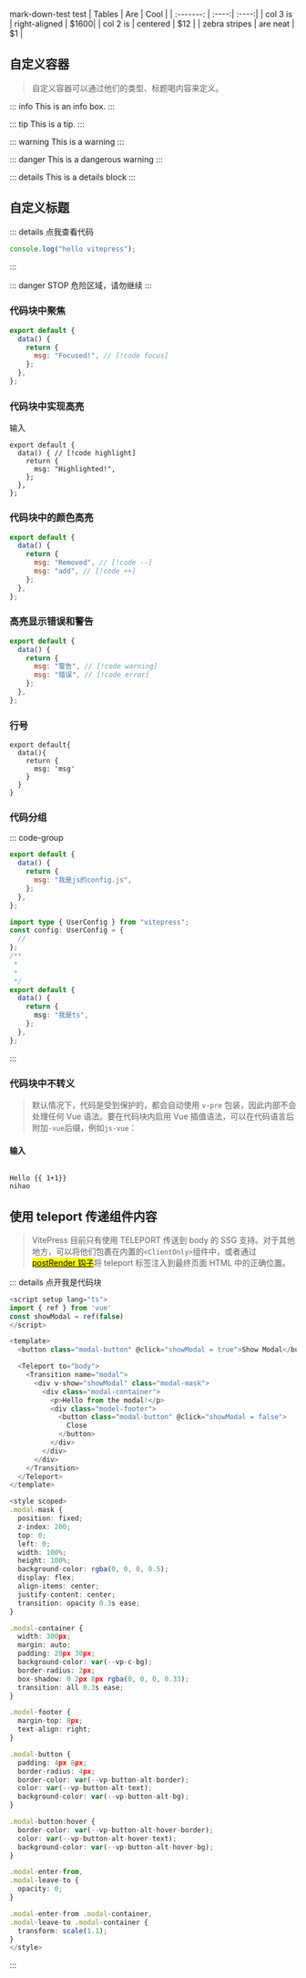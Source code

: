 mark-down-test
test
| Tables | Are | Cool |
| :-------: | :----:| :----:|
| col 3 is | right-aligned | $1600|
| col 2 is | centered | $12 |
| zebra stripes | are neat | $1 |

## 自定义容器

> 自定义容器可以通过他们的类型、标题喝内容来定义。

::: info
This is an info box.
:::

::: tip
This is a tip.
:::

::: warning
This is a warning
:::

::: danger
This is a dangerous warning
:::

::: details
This is a details block
:::

## 自定义标题

::: details 点我查看代码

```js
console.log("hello vitepress");
```

:::

::: danger STOP
危险区域，请勿继续
:::

### 代码块中聚焦

```js
export default {
  data() {
    return {
      msg: "Focused!", // [!code focus]
    };
  },
};
```

### 代码块中实现高亮

输入

```js{4}
export default {
  data() { // [!code highlight]
    return {
      msg: "Highlighted!",
    };
  },
};
```

### 代码块中的颜色高亮

```js
export default {
  data() {
    return {
      msg: "Removed", // [!code --]
      msg: "add", // [!code ++]
    };
  },
};
```

### 高亮显示错误和警告

```js
export default {
  data() {
    return {
      msg: "警告", // [!code warning]
      msg: "错误", // [!code error]
    };
  },
};
```

### 行号

```js:line-numbers{1}
export default{
  data(){
    return {
      msg: 'msg'
    }
  }
}
```

### 代码分组

::: code-group

```js [config.js]
export default {
  data() {
    return {
      msg: "我是js的config.js",
    };
  },
};
```

```ts [config.ts]
import type { UserConfig } from "vitepress";
const config: UserConfig = {
  //
};
/**
 *
 *
 */
export default {
  data() {
    return {
      msg: "我是ts",
    };
  },
};
```

:::

### 代码块中不转义

> 默认情况下，代码是受到保护的，都会自动使用 `v-pre` 包装，因此内部不会处理任何
> Vue 语法。要在代码块内启用 Vue 插值语法，可以在代码语言后附加`-vue`后缀，例如`js-vue`：

#### 输入

```js-vue

Hello {{ 1+1}}
nihao
```

## 使用 teleport 传递组件内容

> VitePress 目前只有使用 TELEPORT 传送到 body 的 SSG 支持。对于其他地方，可以将他们包裹在内置的`<ClientOnly>`组件中，或者通过 <mark><u>postRender 钩子</u></mark>将 teleport 标签注入到最终页面 HTML 中的正确位置。

::: details 点开我是代码块

```ts
<script setup lang="ts">
import { ref } from 'vue'
const showModal = ref(false)
</script>

<template>
  <button class="modal-button" @click="showModal = true">Show Modal</button>

  <Teleport to="body">
    <Transition name="modal">
      <div v-show="showModal" class="modal-mask">
        <div class="modal-container">
          <p>Hello from the modal!</p>
          <div class="model-footer">
            <button class="modal-button" @click="showModal = false">
              Close
            </button>
          </div>
        </div>
      </div>
    </Transition>
  </Teleport>
</template>

<style scoped>
.modal-mask {
  position: fixed;
  z-index: 200;
  top: 0;
  left: 0;
  width: 100%;
  height: 100%;
  background-color: rgba(0, 0, 0, 0.5);
  display: flex;
  align-items: center;
  justify-content: center;
  transition: opacity 0.3s ease;
}

.modal-container {
  width: 300px;
  margin: auto;
  padding: 20px 30px;
  background-color: var(--vp-c-bg);
  border-radius: 2px;
  box-shadow: 0 2px 8px rgba(0, 0, 0, 0.33);
  transition: all 0.3s ease;
}

.model-footer {
  margin-top: 8px;
  text-align: right;
}

.modal-button {
  padding: 4px 8px;
  border-radius: 4px;
  border-color: var(--vp-button-alt-border);
  color: var(--vp-button-alt-text);
  background-color: var(--vp-button-alt-bg);
}

.modal-button:hover {
  border-color: var(--vp-button-alt-hover-border);
  color: var(--vp-button-alt-hover-text);
  background-color: var(--vp-button-alt-hover-bg);
}

.modal-enter-from,
.modal-leave-to {
  opacity: 0;
}

.modal-enter-from .modal-container,
.modal-leave-to .modal-container {
  transform: scale(1.1);
}
</style>

```

:::
